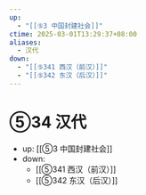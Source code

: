 ```yaml
---
up:
  - "[[⑤3 中国封建社会]]"
ctime: 2025-03-01T13:29:37+08:00
aliases:
  - 汉代
down:
  - "[[⑤341 西汉（前汉）]]"
  - "[[⑤342 东汉（后汉）]]"
---
```


# ⑤34 汉代

- up: [[⑤3 中国封建社会]]
- down:	
	- [[⑤341 西汉（前汉）]]
	- [[⑤342 东汉（后汉）]]
	
